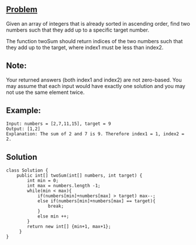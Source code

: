 ## [Problem](https://leetcode.com/problems/two-sum-ii-input-array-is-sorted/)
Given an array of integers that is already sorted in ascending order, find two numbers such that they add up to a specific target number.

The function twoSum should return indices of the two numbers such that they add up to the target, where index1 must be less than index2.

## Note:

Your returned answers (both index1 and index2) are not zero-based.
You may assume that each input would have exactly one solution and you may not use the same element twice.

## Example:
```
Input: numbers = [2,7,11,15], target = 9
Output: [1,2]
Explanation: The sum of 2 and 7 is 9. Therefore index1 = 1, index2 = 2.
```

## Solution
```
class Solution {
    public int[] twoSum(int[] numbers, int target) {
        int min = 0;
        int max = numbers.length -1;
        while(min < max){
            if(numbers[min]+numbers[max] > target) max--;
            else if(numbers[min]+numbers[max] == target){
                break;
            }
            else min ++;
        }
        return new int[] {min+1, max+1};
     }
}
```